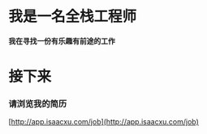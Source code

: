 # 我是一名全栈工程师
#### 我在寻找一份有乐趣有前途的工作
# 接下来
### 请浏览我的简历
[http://app.isaacxu.com/job](http://app.isaacxu.com/job)
